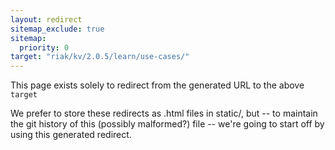 ```yaml
---
layout: redirect
sitemap_exclude: true
sitemap:
  priority: 0
target: "riak/kv/2.0.5/learn/use-cases/"
---
```


This page exists solely to redirect from the generated URL to the above `target`

We prefer to store these redirects as .html files in static/, but -- to maintain
the git history of this (possibly malformed?) file -- we're going to start off
by using this generated redirect.
